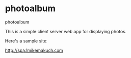 # photoalbum
photoalbum

This is a simple client server web app for displaying photos.

Here's a sample site:

http://spa.1mikemakuch.com
